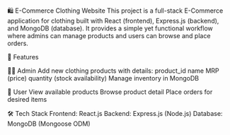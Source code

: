 🛍️ E-Commerce Clothing Website
This project is a full-stack E-Commerce application for clothing built with React (frontend), Express.js (backend), and MongoDB (database). It provides a simple yet functional workflow where admins can manage products and users can browse and place orders.

🚀 Features

👨‍💼 Admin
Add new clothing products with details:
product_id
name
MRP (price)
quantity (stock availability)
Manage inventory in MongoDB

🛒 User
View available products
Browse product detail
Place orders for desired items

🛠️ Tech Stack
Frontend: React.js
Backend: Express.js (Node.js)
Database: MongoDB (Mongoose ODM)
